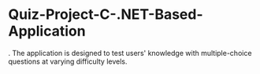 # Quiz-Project-C-.NET-Based-Application
. The application is designed to test users' knowledge with multiple-choice questions at varying difficulty levels.
